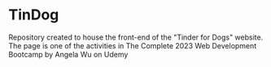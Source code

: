 # TinDog
Repository created to house the front-end of the "Tinder for Dogs" website. The page is one of the activities in The Complete 2023 Web Development Bootcamp by Angela Wu on Udemy

